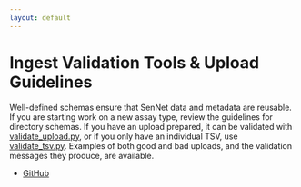 ```yaml
---
layout: default
---
```


# Ingest Validation Tools & Upload Guidelines

Well-defined schemas ensure that SenNet data and metadata are reusable. 
If you are starting work on a new assay type, review the guidelines for directory schemas. 
If you have an upload prepared, it can be validated with [validate_upload.py](https://github.com/sennetconsortium/ingest-validation-tools/blob/main/src/validate_upload.py), or if you only have an individual TSV, use [validate_tsv.py](https://github.com/sennetconsortium/ingest-validation-tools/blob/main/src/validate_tsv.py). 
Examples of both good and bad uploads, and the validation messages they produce, are available.
- [GitHub](https://github.com/sennetconsortium/ingest-validation-tools)